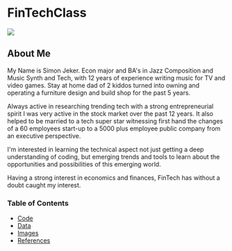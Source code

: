 # FinTechClass

![](IMG_4115.jpg)

## About Me
My Name is Simon Jeker. Econ major and BA's in Jazz Composition and Music Synth and Tech, with 12 years of experience writing music for TV and video games. Stay at home dad of 2 kiddos turned into owning and operating a furniture design and build shop for the past 5 years.

Always active in researching trending tech with a strong entrepreneurial spirit I was very active in the stock market over the past 12 years. It also helped to be married to a tech super star witnessing first hand the changes of a 60 employees start-up to a 5000 plus employee public company from an executive perspective.

I'm interested in learning the technical aspect not just getting a deep understanding of coding, but emerging trends and tools to learn about the opportunities and possibilities of this emerging world.

Having a strong interest in economics and finances, FinTech has without a doubt caught my interest.

### Table of Contents
* [Code](C:\Users\16177\Desktop\FintechHW\Git\FinTechClass\code)
* [Data](C:\Users\16177\Desktop\FintechHW\Git\FinTechClass\data)
* [Images](C:\Users\16177\Desktop\FintechHW\Git\FinTechClass\images)
* [References](C:\Users\16177\Desktop\FintechHW\Git\FinTechClass\references
)
